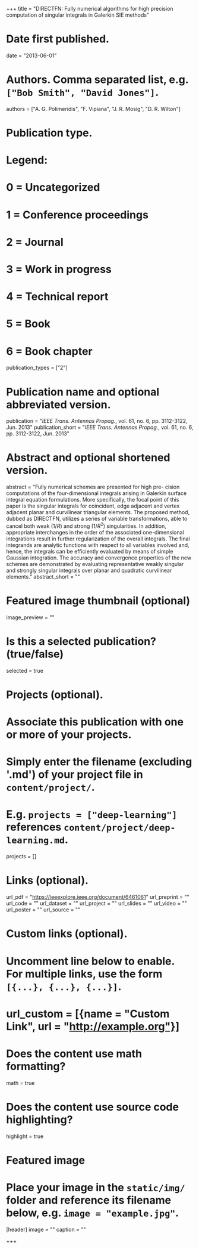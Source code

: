 +++
title = "DIRECTFN: Fully numerical algorithms for high precision computation of singular integrals in Galerkin SIE methods"

# Date first published.
date = "2013-06-01"

# Authors. Comma separated list, e.g. `["Bob Smith", "David Jones"]`.
authors = ["A. G. Polimeridis", "F. Vipiana", "J. R. Mosig", "D. R. Wilton"]

# Publication type.
# Legend:
# 0 = Uncategorized
# 1 = Conference proceedings
# 2 = Journal
# 3 = Work in progress
# 4 = Technical report
# 5 = Book
# 6 = Book chapter
publication_types = ["2"]

# Publication name and optional abbreviated version.
publication = "*IEEE Trans. Antennas Propag.*, vol. 61, no. 6, pp. 3112-3122, Jun. 2013"
publication_short = "*IEEE Trans. Antennas Propag.*, vol. 61, no. 6, pp. 3112-3122, Jun. 2013"

# Abstract and optional shortened version.
abstract = "Fully numerical schemes are presented for high pre- cision computations of the four-dimensional integrals arising in Galerkin surface integral equation formulations. More specifically, the focal point of this paper is the singular integrals for coincident, edge adjacent and vertex adjacent planar and curvilinear triangular elements. The proposed method, dubbed as DIRECTFN, utilizes a series of variable transformations, able to cancel both weak $(1/R)$ and strong $(1/R^2)$ singularities. In addition, appropriate interchanges in the order of the associated one-dimensional integrations result in further regularization of the overall integrals. The final integrands are analytic functions with respect to all variables involved and, hence, the integrals can be efficiently evaluated by means of simple Gaussian integration. The accuracy and convergence properties of the new schemes are demonstrated by evaluating representative weakly singular and strongly singular integrals over planar and quadratic curvilinear elements."
abstract_short = ""

# Featured image thumbnail (optional)
image_preview = ""

# Is this a selected publication? (true/false)
selected = true

# Projects (optional).
#   Associate this publication with one or more of your projects.
#   Simply enter the filename (excluding '.md') of your project file in `content/project/`.
#   E.g. `projects = ["deep-learning"]` references `content/project/deep-learning.md`.
projects = []

# Links (optional).
url_pdf = "https://ieeexplore.ieee.org/document/6461061"
url_preprint = ""
url_code = ""
url_dataset = ""
url_project = ""
url_slides = ""
url_video = ""
url_poster = ""
url_source = ""

# Custom links (optional).
#   Uncomment line below to enable. For multiple links, use the form `[{...}, {...}, {...}]`.
# url_custom = [{name = "Custom Link", url = "http://example.org"}]

# Does the content use math formatting?
math = true

# Does the content use source code highlighting?
highlight = true

# Featured image
# Place your image in the `static/img/` folder and reference its filename below, e.g. `image = "example.jpg"`.
[header]
image = ""
caption = ""

+++
